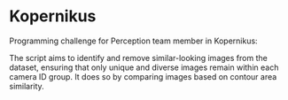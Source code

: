 # Kopernikus
Programming challenge for Perception team member in Kopernikus:

The script aims to identify and remove similar-looking images from the dataset, ensuring that only unique and diverse images remain within each camera ID group. It does so by comparing images based on contour area similarity.

